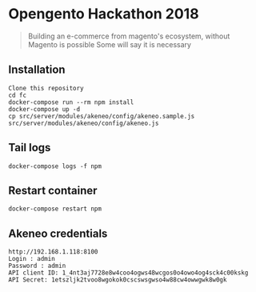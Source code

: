 Opengento Hackathon 2018
========================

> Building an e-commerce from magento's ecosystem, without Magento is possible
> Some will say it is necessary

Installation
------------
```
Clone this repository
cd fc
docker-compose run --rm npm install
docker-compose up -d
cp src/server/modules/akeneo/config/akeneo.sample.js src/server/modules/akeneo/config/akeneo.js
```

Tail logs
---------
```
docker-compose logs -f npm
```

Restart container
-----------------
```
docker-compose restart npm
```

Akeneo credentials
------------------
```
http://192.168.1.118:8100
Login : admin
Password : admin
API client ID: 1_4nt3aj7728e8w4coo4ogws48wcgos0o4owo4og4sck4c00kskg
API Secret: 1etszljk2tvoo8wgokok0cscswsgwso4w88cw4owwgwk8w0gk
```

